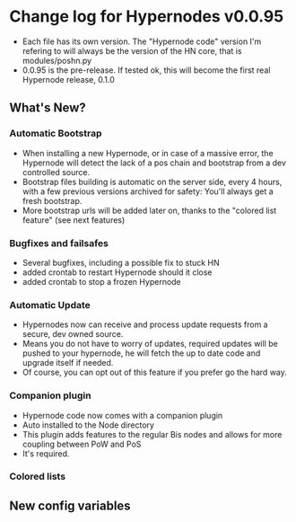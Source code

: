 # Change log for Hypernodes v0.0.95

- Each file has its own version. The "Hypernode code" version I'm refering to will always be the version of the HN core, that is modules/poshn.py
- 0.0.95 is the pre-release. If tested ok, this will become the first real Hypernode release, 0.1.0

## What's New?

### Automatic Bootstrap

- When installing a new Hypernode, or in case of a massive error, the Hypernode will detect the lack of a pos chain and bootstrap from a dev controlled source.
- Bootstrap files building is automatic on the server side, every 4 hours, with a few previous versions archived for safety: You'll always get a fresh bootstrap.
- More bootstrap urls will be added later on, thanks to the "colored list feature" (see next features)

### Bugfixes and failsafes

- Several bugfixes, including a possible fix to stuck HN
- added crontab to restart Hypernode should it close
- added crontab to stop a frozen Hypernode

### Automatic Update

- Hypernodes now can receive and process update requests from a secure, dev owned source.
- Means you do not have to worry of updates, required updates will be pushed to your hypernode, he will fetch the up to date code and upgrade itself if needed.
- Of course, you can opt out of this feature if you prefer go the hard way.

### Companion plugin

- Hypernode code now comes with a companion plugin
- Auto installed to the Node directory
- This plugin adds features to the regular Bis nodes and allows for more coupling between PoW and PoS
- It's required.

### Colored lists



## New config variables

### 

